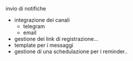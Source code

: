 invio di notifiche 

* integrazione dei canali
  * telegram
  * email
* gestione dei link di registrazione...
* template per i messaggi
* gestione di una schedulazione per i reminder..
